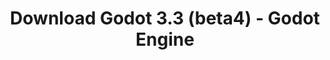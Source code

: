 ---
# Generated by /tools/generators/src/download_archive_generator !!! do not edit by hand !!!
title: 'Download Godot 3.3 (beta4) - Godot Engine'
type: 'download/archive'
name: '3.3'
flavor: 'beta4'
release_date: '2020-12-11T03:00:00-00:00'
release_notes: 'article/dev-snapshot-godot-3-2-4-beta-4/'
primaryPlatforms:
  - 'android.apk'
  - 'macos.universal'
  - 'windows.64'
  - 'linux_server.headless.64'
  - 'web'
  - 'templates'
links:
  android.apk:
    name: 'android.apk'
    title: 'Android'
    caption: 'APK Universal (ARM64 + ARMv7 + x86_64 + x86)'
    tags:
      - 'APK download'
      - 'ARM64/v7'
      - 'x86 (64 & 32 bit)'
    hosts:
      github_builds:
        regular: 'https://github.com/godotengine/godot-builds/releases/download/3.3-beta4/Godot_v3.3-beta4_android_editor.apk'
        mono: '#'
      github:
        regular: 'https://github.com/godotengine/godot/releases/download/3.3-beta4/Godot_v3.3-beta4_android_editor.apk'
        mono: '#'
  macos.universal:
    name: 'macos.universal'
    title: 'macOS'
    caption: 'Universal (x86_64 + Silício da Apple)'
    tags:
      - 'Intel/Apple Silicon'
      - '64 bit'
    hosts:
      github_builds:
        regular: 'https://github.com/godotengine/godot-builds/releases/download/3.3-beta4/Godot_v3.3-beta4_osx.universal.zip'
        mono: 'https://github.com/godotengine/godot-builds/releases/download/3.3-beta4/Godot_v3.3-beta4_mono_osx.universal.zip'
      github:
        regular: 'https://github.com/godotengine/godot/releases/download/3.3-beta4/Godot_v3.3-beta4_osx.universal.zip'
        mono: 'https://github.com/godotengine/godot/releases/download/3.3-beta4/Godot_v3.3-beta4_mono_osx.universal.zip'
  windows.64:
    name: 'windows.64'
    title: 'Windows'
    caption: 'Padrão (x86_64)'
    tags:
      - '64 bit'
    hosts:
      github_builds:
        regular: 'https://github.com/godotengine/godot-builds/releases/download/3.3-beta4/Godot_v3.3-beta4_win64.exe.zip'
        mono: 'https://github.com/godotengine/godot-builds/releases/download/3.3-beta4/Godot_v3.3-beta4_mono_win64.zip'
      github:
        regular: 'https://github.com/godotengine/godot/releases/download/3.3-beta4/Godot_v3.3-beta4_win64.exe.zip'
        mono: 'https://github.com/godotengine/godot/releases/download/3.3-beta4/Godot_v3.3-beta4_mono_win64.zip'
  linux_server.headless.64:
    name: 'linux_server.headless.64'
    title: 'Linux Server'
    caption: 'Headless (x86_64)'
    tags:
      - '64 bit'
      - 'Headless'
    hosts:
      github_builds:
        regular: 'https://github.com/godotengine/godot-builds/releases/download/3.3-beta4/Godot_v3.3-beta4_linux_headless.64.zip'
        mono: 'https://github.com/godotengine/godot-builds/releases/download/3.3-beta4/Godot_v3.3-beta4_mono_linux_headless_64.zip'
      github:
        regular: 'https://github.com/godotengine/godot/releases/download/3.3-beta4/Godot_v3.3-beta4_linux_headless.64.zip'
        mono: 'https://github.com/godotengine/godot/releases/download/3.3-beta4/Godot_v3.3-beta4_mono_linux_headless_64.zip'
  web:
    name: 'web'
    title: 'Editor Web'
    caption: ''
    tags:
      - 'Self-hosted'
      - 'Cross-platform'
    hosts:
      github_builds:
        regular: 'https://github.com/godotengine/godot-builds/releases/download/3.3-beta4/Godot_v3.3-beta4_web_editor.zip'
        mono: '#'
      github:
        regular: 'https://github.com/godotengine/godot/releases/download/3.3-beta4/Godot_v3.3-beta4_web_editor.zip'
        mono: '#'
  linux.64:
    name: 'linux.64'
    title: 'Linux'
    caption: 'Padrão (x86_64)'
    tags:
      - '64 bit'
    hosts:
      github_builds:
        regular: 'https://github.com/godotengine/godot-builds/releases/download/3.3-beta4/Godot_v3.3-beta4_x11.64.zip'
        mono: 'https://github.com/godotengine/godot-builds/releases/download/3.3-beta4/Godot_v3.3-beta4_mono_x11_64.zip'
      github:
        regular: 'https://github.com/godotengine/godot/releases/download/3.3-beta4/Godot_v3.3-beta4_x11.64.zip'
        mono: 'https://github.com/godotengine/godot/releases/download/3.3-beta4/Godot_v3.3-beta4_mono_x11_64.zip'
  linux.32:
    name: 'linux.32'
    title: 'Linux'
    caption: 'Padrão (x86)'
    tags:
      - '32 bit'
    hosts:
      github_builds:
        regular: 'https://github.com/godotengine/godot-builds/releases/download/3.3-beta4/Godot_v3.3-beta4_x11.32.zip'
        mono: 'https://github.com/godotengine/godot-builds/releases/download/3.3-beta4/Godot_v3.3-beta4_mono_x11_32.zip'
      github:
        regular: 'https://github.com/godotengine/godot/releases/download/3.3-beta4/Godot_v3.3-beta4_x11.32.zip'
        mono: 'https://github.com/godotengine/godot/releases/download/3.3-beta4/Godot_v3.3-beta4_mono_x11_32.zip'
  windows.32:
    name: 'windows.32'
    title: 'Windows'
    caption: 'Padrão (x86)'
    tags:
      - '32 bit'
    hosts:
      github_builds:
        regular: 'https://github.com/godotengine/godot-builds/releases/download/3.3-beta4/Godot_v3.3-beta4_win32.exe.zip'
        mono: 'https://github.com/godotengine/godot-builds/releases/download/3.3-beta4/Godot_v3.3-beta4_mono_win32.zip'
      github:
        regular: 'https://github.com/godotengine/godot/releases/download/3.3-beta4/Godot_v3.3-beta4_win32.exe.zip'
        mono: 'https://github.com/godotengine/godot/releases/download/3.3-beta4/Godot_v3.3-beta4_mono_win32.zip'
  linux_server.64:
    name: 'linux_server.64'
    title: 'Servidor Linux'
    caption: 'Padrão (x86_64)'
    tags:
      - '64 bit'
    hosts:
      github_builds:
        regular: 'https://github.com/godotengine/godot-builds/releases/download/3.3-beta4/Godot_v3.3-beta4_linux_server.64.zip'
        mono: 'https://github.com/godotengine/godot-builds/releases/download/3.3-beta4/Godot_v3.3-beta4_mono_linux_server_64.zip'
      github:
        regular: 'https://github.com/godotengine/godot/releases/download/3.3-beta4/Godot_v3.3-beta4_linux_server.64.zip'
        mono: 'https://github.com/godotengine/godot/releases/download/3.3-beta4/Godot_v3.3-beta4_mono_linux_server_64.zip'
  aar_library:
    name: 'aar_library'
    title: 'Biblioteca de AAR'
    caption: ''
    tags:
      - 'Android plugins'
      - 'Java'
      - 'Kotlin'
    hosts:
      github_builds:
        regular: 'https://github.com/godotengine/godot-builds/releases/download/3.3-beta4/godot-lib.3.3.beta4.release.aar'
        mono: 'https://github.com/godotengine/godot-builds/releases/download/3.3-beta4/godot-lib.3.3.beta4.mono.release.aar'
      github:
        regular: 'https://github.com/godotengine/godot/releases/download/3.3-beta4/godot-lib.3.3.beta4.release.aar'
        mono: 'https://github.com/godotengine/godot/releases/download/3.3-beta4/godot-lib.3.3.beta4.mono.release.aar'
  templates:
    name: 'templates'
    title: 'Modelos de exportação'
    caption: ''
    tags:
      - 'Utilizado para exportar os seus jogos para todas as plataformas suportadas'
    hosts:
      github_builds:
        regular: 'https://github.com/godotengine/godot-builds/releases/download/3.3-beta4/Godot_v3.3-beta4_export_templates.tpz'
        mono: 'https://github.com/godotengine/godot-builds/releases/download/3.3-beta4/Godot_v3.3-beta4_mono_export_templates.tpz'
      github:
        regular: 'https://github.com/godotengine/godot/releases/download/3.3-beta4/Godot_v3.3-beta4_export_templates.tpz'
        mono: 'https://github.com/godotengine/godot/releases/download/3.3-beta4/Godot_v3.3-beta4_mono_export_templates.tpz'
---